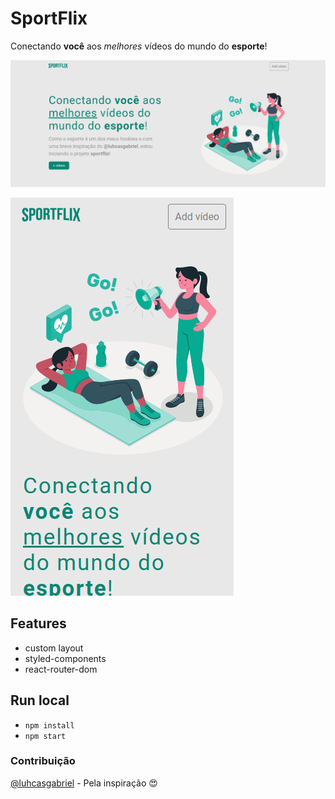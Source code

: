 # SportFlix

Conectando **você** aos *melhores* vídeos do mundo do **esporte**!

![Home desktop](https://raw.githubusercontent.com/laisfrigerio/sport-flix/master/screenshots/home-desktop.png)

![Home mobile](https://raw.githubusercontent.com/laisfrigerio/sport-flix/master/screenshots/home-mobile.png)

## Features

- custom layout
- styled-components
- react-router-dom

## Run local

- `npm install`
- `npm start`

### Contribuição

[@luhcasgabriel](https://github.com/lucashgabriel/) - Pela inspiração :heart_eyes: